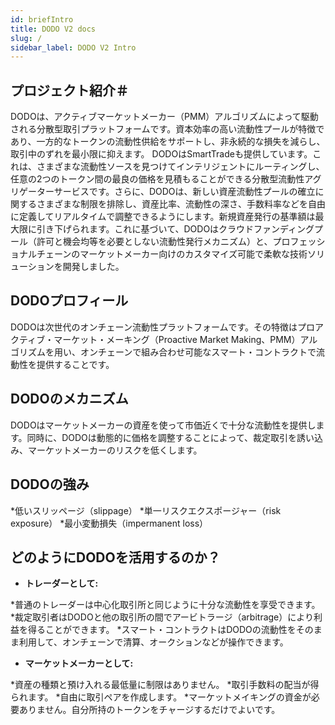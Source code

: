 ```yaml
---
id: briefIntro
title: DODO V2 docs
slug: /
sidebar_label: DODO V2 Intro
---
```


## プロジェクト紹介＃

DODOは、アクティブマーケットメーカー（PMM）アルゴリズムによって駆動される分散型取引プラットフォームです。資本効率の高い流動性プールが特徴であり、一方的なトークンの流動性供給をサポートし、非永続的な損失を減らし、取引中のずれを最小限に抑えます。 DODOはSmartTradeも提供しています。これは、さまざまな流動性ソースを見つけてインテリジェントにルーティングし、任意の2つのトークン間の最良の価格を見積もることができる分散型流動性アグリゲーターサービスです。さらに、DODOは、新しい資産流動性プールの確立に関するさまざまな制限を排除し、資産比率、流動性の深さ、手数料率などを自由に定義してリアルタイムで調整できるようにします。新規資産発行の基準額は最大限に引き下げられます。これに基づいて、DODOはクラウドファンディングプール（許可と機会均等を必要としない流動性発行メカニズム）と、プロフェッショナルチェーンのマーケットメーカー向けのカスタマイズ可能で柔軟な技術ソリューションを開発しました。


## DODOプロフィール

DODOは次世代のオンチェーン流動性プラットフォームです。その特徴はプロアクティブ・マーケット・メーキング（Proactive Market Making、PMM）アルゴリズムを用い、オンチェーンで組み合わせ可能なスマート・コントラクトで流動性を提供することです。

## DODOのメカニズム

DODOはマーケットメーカーの資産を使って市価近くで十分な流動性を提供します。同時に、DODOは動態的に価格を調整することによって、裁定取引を誘い込み、マーケットメーカーのリスクを低くします。

## DODOの強み

*低いスリッページ（slippage）
*単一リスクエクスポージャー（risk exposure）
*最小変動損失（impermanent loss）



## どのようにDODOを活用するのか？

- **トレーダーとして:**

*普通のトレーダーは中心化取引所と同じように十分な流動性を享受できます。
*裁定取引者はDODOと他の取引所の間でアービトラージ（arbitrage）により利益を得ることができます。
*スマート・コントラクトはDODOの流動性をそのまま利用して、オンチェーンで清算、オークションなどが操作できます。


- **マーケットメーカーとして:**

*資産の種類と預け入れる最低量に制限はありません。
*取引手数料の配当が得られます。
*自由に取引ペアを作成します。
*マーケットメイキングの資金が必要ありません。自分所持のトークンをチャージするだけでよいです。

